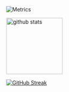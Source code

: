 <img alt="Metrics" src="https://raw.githubusercontent.com/Sigma-project/Sigma-project/main/github-metrics.svg">
<p align="left"> 
  <img alt="github stats" height="150px" src="https://github-readme-stats-fork-red.vercel.app/api?username=Sigma-project&theme=onedark&show_icons=ture&count_private=true" />
</p>
<a href="https://git.io/streak-stats"><img src="https://github-readme-streak-stats.herokuapp.com?user=Sigma-project&locale=ja&mode=weekly" alt="GitHub Streak" /></a>
